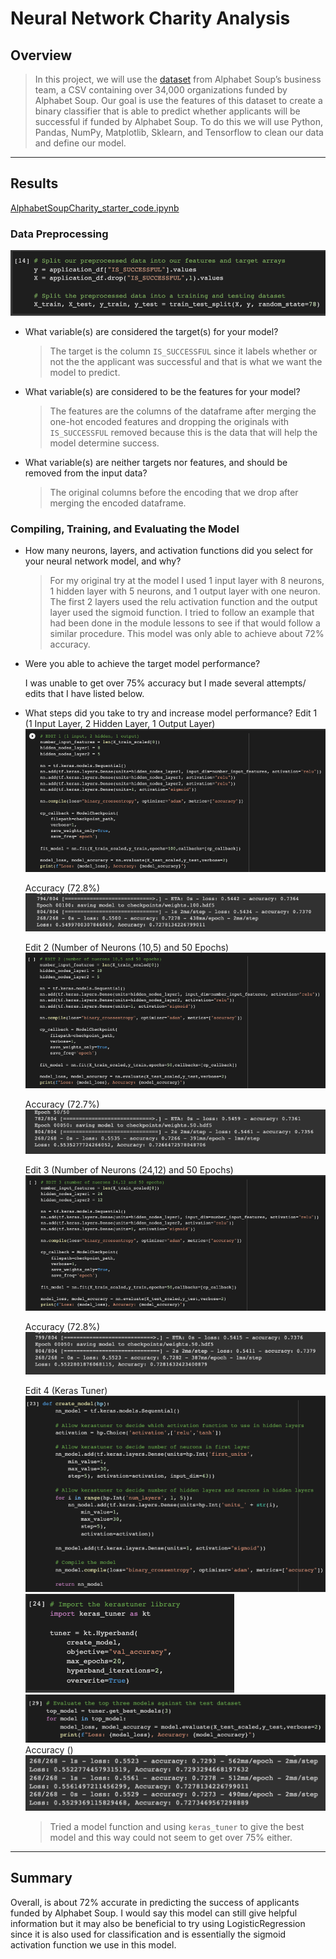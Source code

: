 # Neural Network Charity Analysis
## Overview
> In this project, we will use the [dataset](https://github.com/annaS000/Neural_Network_Charity_Analysis/blob/main/resources/charity_data.csv) from Alphabet Soup’s business team, a CSV containing over 34,000 organizations funded by Alphabet Soup. Our goal is use the features of this dataset to create a binary classifier that is able to predict whether applicants will be successful if funded by Alphabet Soup. To do this we will use Python, Pandas, NumPy, Matplotlib, Sklearn, and Tensorflow to clean our data and define our model.

---

## Results
[AlphabetSoupCharity_starter_code.ipynb](https://github.com/annaS000/Neural_Network_Charity_Analysis/blob/main/AlphabetSoupCharity.ipynb)

### Data Preprocessing
![](https://github.com/annaS000/Neural_Network_Charity_Analysis/blob/main/images/split.png?raw=true)
* What variable(s) are considered the target(s) for your model?
    >The target is the column `IS_SUCCESSFUL` since it labels whether or not the the applicant was successful and that is what we want the model to predict.
* What variable(s) are considered to be the features for your model?
    > The features are the columns of the dataframe after merging the one-hot encoded features and dropping the originals with `IS_SUCCESSFUL` removed because this is the data that will help the model determine success.

* What variable(s) are neither targets nor features, and should be removed from the input data?
    > The original columns before the encoding that we drop after merging the encoded dataframe.

### Compiling, Training, and Evaluating the Model

* How many neurons, layers, and activation functions did you select for your neural network model, and why?
    > For my original try at the model I used 1 input layer with 8 neurons, 1 hidden layer with 5 neurons, and 1 output layer with one neuron. The first 2 layers used the relu activation function and the output layer used the sigmoid function. I tried to follow an example that had been done in the module lessons to see if that would follow a similar procedure. This model was only able to achieve about 72% accuracy.

* Were you able to achieve the target model performance?

    I was unable to get over 75% accuracy but I made several attempts/ edits that I have listed below.

* What steps did you take to try and increase model performance?
    Edit 1 (1 Input Layer, 2 Hidden Layer, 1 Output Layer)
    ![](https://github.com/annaS000/Neural_Network_Charity_Analysis/blob/main/images/edit1.png?raw=true)

    Accuracy (72.8%)
    ![](https://github.com/annaS000/Neural_Network_Charity_Analysis/blob/main/images/edit1_acc.png?raw=true)

    Edit 2 (Number of Neurons (10,5) and 50 Epochs)
    ![](https://github.com/annaS000/Neural_Network_Charity_Analysis/blob/main/images/edit2.png?raw=true)

    Accuracy (72.7%)
    ![](https://github.com/annaS000/Neural_Network_Charity_Analysis/blob/main/images/edit2_acc.png?raw=true)

    Edit 3 (Number of Neurons (24,12) and 50 Epochs)
    ![](https://github.com/annaS000/Neural_Network_Charity_Analysis/blob/main/images/edit3.png?raw=true)

    Accuracy (72.8%)
    ![](https://github.com/annaS000/Neural_Network_Charity_Analysis/blob/main/images/edit3_acc.png?raw=true)

    Edit 4 (Keras Tuner)
    ![](https://github.com/annaS000/Neural_Network_Charity_Analysis/blob/main/images/model_fn.png?raw=true)
    ![](https://github.com/annaS000/Neural_Network_Charity_Analysis/blob/main/images/tuner.png?raw=true)
    ![](https://github.com/annaS000/Neural_Network_Charity_Analysis/blob/main/images/top_model.png?raw=true)
    Accuracy ()
    ![](https://github.com/annaS000/Neural_Network_Charity_Analysis/blob/main/images/top_model_acc.png?raw=true)
    > Tried a model function and using `keras_tuner` to give the best model and this way could not seem to get over 75% either.

---

## Summary 
Overall, is about 72% accurate in predicting the success of applicants funded by Alphabet Soup. I would say this model can still give helpful information but it may also be beneficial to try using LogisticRegression since it is also used for classification and is essentially the sigmoid activation function we use in this model.  
